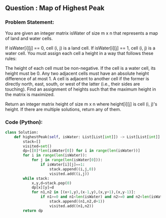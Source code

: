 ## Question : Map of Highest Peak

### Problem Statement:
You are given an integer matrix isWater of size m x n that represents a map of land and water cells.

If isWater[i][j] == 0, cell (i, j) is a land cell.
If isWater[i][j] == 1, cell (i, j) is a water cell.
You must assign each cell a height in a way that follows these rules:

The height of each cell must be non-negative.
If the cell is a water cell, its height must be 0.
Any two adjacent cells must have an absolute height difference of at most 1. A cell is adjacent to another cell if the former is directly north, east, south, or west of the latter (i.e., their sides are touching).
Find an assignment of heights such that the maximum height in the matrix is maximized.

Return an integer matrix height of size m x n where height[i][j] is cell (i, j)'s height. If there are multiple solutions, return any of them.

### Code (Python):
```python
class Solution:
    def highestPeak(self, isWater: List[List[int]]) -> List[List[int]]:
        stack=[]
        visited=set()
        dp=[[0]*len(isWater[0]) for i in range(len(isWater))]
        for i in range(len(isWater)):
            for j in range(len(isWater[0])):
                if isWater[i][j]==1:
                    stack.append((i,j,0))
                    visited.add((i,j))
        while stack:
            x,y,d=stack.pop(0)
            dp[x][y]=d
            for n1,n2 in [(x+1,y),(x-1,y),(x,y+1),(x,y-1)]:
                if n1>=0 and n1<len(isWater) and n2>=0 and n2<len(isWater[0]) and (n1,n2) not in visited:
                    stack.append((n1,n2,d+1))
                    visited.add((n1,n2))
        return dp

        
